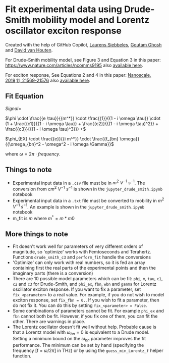 # Fit experimental data using Drude-Smith mobility model and Lorentz oscillator exciton response
Created with the help of GitHub Copilot, [Laurens Siebbeles](https://www.tudelft.nl/tnw/over-faculteit/afdelingen/chemical-engineering/principal-investigators/laurens-siebbeles), [Goutam Ghosh](https://nl.linkedin.com/in/goutam-ghosh-919a28a1) and [David van Houten](https://nl.linkedin.com/in/david-van-houten-32b586203).


For Drude-Smith mobility model, see Figure 3 and Equation 3 in this paper: https://www.nature.com/articles/ncomms9195 also [available here](https://repository.tudelft.nl/islandora/object/uuid:f809d8dd-b180-4564-af78-17170851451a?collection=research).

For exciton response, See Equations 2 and 4 in this paper: [Nanoscale, 2019,11, 21569-21576](https://pubs.rsc.org/en/content/articlelanding/2019/nr/c9nr07927k) also [available here](https://repository.tudelft.nl/islandora/object/uuid:68d763e3-f3f2-40fd-ac0c-36b9749d321a?collection=research).


## Fit Equation
$Signal =$

$\phi \cdot \frac{{e \tau}}{{m^*}} \cdot 
\frac{{1}}{{1 - i \omega \tau}} \cdot
(1 + \frac{{c1}}{{1 - i \omega \tau}} + \frac{{c2}}{{(1 - i \omega \tau)^2}} + \frac{{c3}}{{(1 - i \omega \tau)^3}}) +$

$\phi_{EX} \cdot \frac{{e}}{{i m^*}} \cdot
\frac{{f_{bn} \omega}}{{\omega_{bn}^2 - \omega^2 - i \omega \Gamma}}$

where $\omega = 2 \pi \cdot frequency$.

## Things to note
* Experimental input data in a `.csv` file must be in $m^2$ $V^{-1}$ $s^{-1}$. The conversion from $cm^2$ $V^{-1}$ $s^{-1}$ is shown in the `jupyter_drude_smith.ipynb` notebook
* Experimental input data in a `.txt` file must be converted to mobility in $m^2$ $V^{-1}$ $s^{-1}$. An example is shown in the `jupyter_drude_smith.ipynb` notebook
* m_fit is $m$ where $m^* = m * m0$

## More things to note
* Fit doesn't work well for parameters of very different orders of magnitude, so 'optimize' works with Femtoseconds and Terahertz. Functions `drude_smith_c3` and `perform_fit` handle the conversions
* 'Optimize' can only work with real numbers, so it is fed an array containing first the real parts of the experimental points and then the imaginary parts (there is a conversion)
* There are 10 possible model parameters which can be fit: `phi`, `m`, `tau`, `c1`, `c2` and `c3` for Drude-Smith, and `phi_ex`, `fbn`, `wbn` and `gamma` for Lorentz oscillator exciton response. If you want to fix a parameter, set `fix_<parameter>` to a real value. For example, if you do not wish to model exciton response, set `fix_fbn = 0.`. If you wish to fit a parameter, then do not fix it. You can do this by setting `fix_<parameter> = False`.
* Some combinations of parameters cannot be fit. For example `phi_ex` and `fbn` cannot both be fit. However, if you fix one of them, you can fit the other. There are warnings in place.
* The Lorentz oscillator doesn't fit well without help. Probable cause is that a Lorentz model with $\omega_{bn} = 0$ is equivalent to a Drude model. Setting a minimum bound on the $\omega_{bn}$ parameter improves the fit performance. The minimum can be set by hand (specifying the frequency [f = $\omega / 2 \pi$] in THz) or by using the `guess_min_Lorentz_f` helper function.
